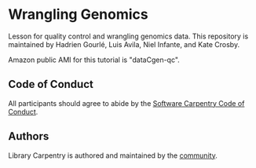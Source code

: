 # Wrangling Genomics
Lesson for quality control and wrangling genomics data. This repository is maintained by Hadrien Gourlé, Luis Avila, Niel Infante, and Kate Crosby. 

Amazon public AMI for this tutorial is "dataCgen-qc". 

## Code of Conduct

All participants should agree to abide by the [Software Carpentry Code of Conduct](http://software-carpentry.org/conduct/).

## Authors

Library Carpentry is authored and maintained by the [community](https://github.com/data-lessons/wrangling-genomics/network/members).
